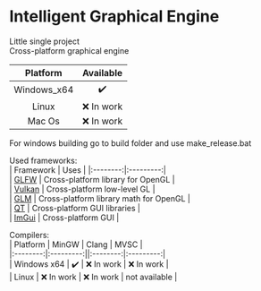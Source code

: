 # Intelligent Graphical Engine
Little single project  
Cross-platform graphical engine  

| Platform | Available |
|:--------:|:---------:|  
| Windows_x64 |:heavy_check_mark:|  
| Linux    | :x: In work |  
| Mac Os   | :x: In work |  

For windows building go to build folder and use make_release.bat

Used frameworks:  
| Framework | Uses |
|:--------:|:---------:|  
| [GLFW](https://github.com/glfw/glfw) | Cross-platform library for OpenGL |  
| [Vulkan](https://github.com/KhronosGroup/Vulkan-Hpp) | Cross-platform low-level GL |   
| [GLM](https://github.com/g-truc/glm) | Cross-platform library math for OpenGL |  
| [QT](https://github.com/qt) | Cross-platform GUI libraries |  
| [ImGui](https://github.com/ocornut/imgui) | Cross-platform GUI |  

Compilers:  
| Platform | MinGW | Clang | MVSC |  
|:--------:|:---------:||:--------:|:---------:|  
| Windows x64 | :heavy_check_mark: | :x: In work | :x: In work |  
| Linux | :x: In work | :x: In work | not available |   


